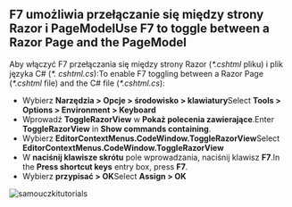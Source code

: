 <a name="f7"></a>
## <a name="use-f7-to-toggle-between-a-razor-page-and-the-pagemodel"></a><span data-ttu-id="939a1-101">F7 umożliwia przełączanie się między strony Razor i PageModel</span><span class="sxs-lookup"><span data-stu-id="939a1-101">Use F7 to toggle between a Razor Page and the PageModel</span></span>

<span data-ttu-id="939a1-102">Aby włączyć F7 przełączania się między strony Razor (*\*.cshtml* pliku) i plik języka C# (*\*. cshtml.cs*):</span><span class="sxs-lookup"><span data-stu-id="939a1-102">To enable F7 toggling between a Razor Page (*\*.cshtml* file) and the C# file (*\*.cshtml.cs*):</span></span>

* <span data-ttu-id="939a1-103">Wybierz **Narzędzia > Opcje > środowisko > klawiatury**</span><span class="sxs-lookup"><span data-stu-id="939a1-103">Select **Tools > Options > Environment > Keyboard**</span></span>
* <span data-ttu-id="939a1-104">Wprowadź **ToggleRazorView** w **Pokaż polecenia zawierające**.</span><span class="sxs-lookup"><span data-stu-id="939a1-104">Enter **ToggleRazorView** in **Show commands containing**.</span></span>
* <span data-ttu-id="939a1-105">Wybierz **EditorContextMenus.CodeWindow.ToggleRazorView**</span><span class="sxs-lookup"><span data-stu-id="939a1-105">Select **EditorContextMenus.CodeWindow.ToggleRazorView**</span></span>
* <span data-ttu-id="939a1-106">W **naciśnij klawisze skrótu** pole wprowadzania, naciśnij klawisz **F7**.</span><span class="sxs-lookup"><span data-stu-id="939a1-106">In the **Press shortcut keys** entry box, press **F7**.</span></span>
* <span data-ttu-id="939a1-107">Wybierz **przypisać > OK**</span><span class="sxs-lookup"><span data-stu-id="939a1-107">Select **Assign > OK**</span></span>

![<span data-ttu-id="939a1-108">samouczki</span><span class="sxs-lookup"><span data-stu-id="939a1-108">tutorials</span></span> ](~/tutorials/razor-pages/razor-pages-start/_static/F7.png)
<!-- 
![preceding instructions](~/includes/RP/_static/F7.png)

![_static/F7.pngs](_static/F7.png)
-->

